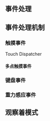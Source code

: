## 事件处理





## 事件处理机制



### 触摸事件

Touch Dispatcher

#### 多点触摸事件



### 键盘事件



### 重力感应事件





## 观察着模式




